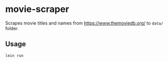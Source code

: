 # movie-scraper

Scrapes movie titles and names from https://www.themoviedb.org/ to `data/` folder.

## Usage

```
lein run
```
